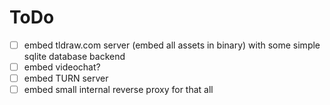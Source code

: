 # ToDo
- [ ] embed tldraw.com server (embed all assets in binary) with some simple sqlite database backend
- [ ] embed videochat?
- [ ] embed TURN server
- [ ] embed small internal reverse proxy for that all
